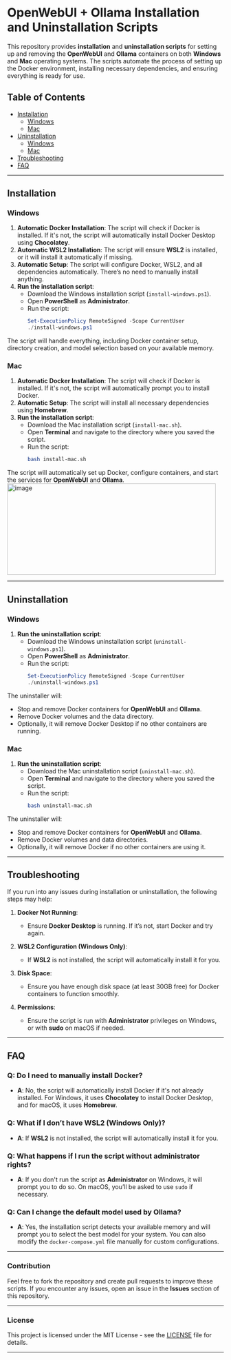 # OpenWebUI + Ollama Installation and Uninstallation Scripts

This repository provides **installation** and **uninstallation scripts** for setting up and removing the **OpenWebUI** and **Ollama** containers on both **Windows** and **Mac** operating systems. The scripts automate the process of setting up the Docker environment, installing necessary dependencies, and ensuring everything is ready for use.

## Table of Contents

- [Installation](#installation)
  - [Windows](#windows)
  - [Mac](#mac)
- [Uninstallation](#uninstallation)
  - [Windows](#windows-1)
  - [Mac](#mac-1)
- [Troubleshooting](#troubleshooting)
- [FAQ](#faq)

---

## Installation

### Windows

1. **Automatic Docker Installation**: The script will check if Docker is installed. If it's not, the script will automatically install Docker Desktop using **Chocolatey**.
2. **Automatic WSL2 Installation**: The script will ensure **WSL2** is installed, or it will install it automatically if missing.
3. **Automatic Setup**: The script will configure Docker, WSL2, and all dependencies automatically. There’s no need to manually install anything.
4. **Run the installation script**:
    - Download the Windows installation script (`install-windows.ps1`).
    - Open **PowerShell** as **Administrator**.
    - Run the script:
      ```powershell
      Set-ExecutionPolicy RemoteSigned -Scope CurrentUser
      ./install-windows.ps1
      ```

The script will handle everything, including Docker container setup, directory creation, and model selection based on your available memory.

### Mac

1. **Automatic Docker Installation**: The script will check if Docker is installed. If it's not, the script will automatically prompt you to install Docker.
2. **Automatic Setup**: The script will install all necessary dependencies using **Homebrew**.
3. **Run the installation script**:
    - Download the Mac installation script (`install-mac.sh`).
    - Open **Terminal** and navigate to the directory where you saved the script.
    - Run the script:
      ```bash
      bash install-mac.sh
      ```

The script will automatically set up Docker, configure containers, and start the services for **OpenWebUI** and **Ollama**.
<img width="485" height="212" alt="image" src="https://github.com/user-attachments/assets/98184fc5-66dc-4660-bd8f-235d308dab26" />

---

## Uninstallation

### Windows

1. **Run the uninstallation script**:
    - Download the Windows uninstallation script (`uninstall-windows.ps1`).
    - Open **PowerShell** as **Administrator**.
    - Run the script:
      ```powershell
      Set-ExecutionPolicy RemoteSigned -Scope CurrentUser
      ./uninstall-windows.ps1
      ```

The uninstaller will:
- Stop and remove Docker containers for **OpenWebUI** and **Ollama**.
- Remove Docker volumes and the data directory.
- Optionally, it will remove Docker Desktop if no other containers are running.

### Mac

1. **Run the uninstallation script**:
    - Download the Mac uninstallation script (`uninstall-mac.sh`).
    - Open **Terminal** and navigate to the directory where you saved the script.
    - Run the script:
      ```bash
      bash uninstall-mac.sh
      ```

The uninstaller will:
- Stop and remove Docker containers for **OpenWebUI** and **Ollama**.
- Remove Docker volumes and data directories.
- Optionally, it will remove Docker if no other containers are using it.

---

## Troubleshooting

If you run into any issues during installation or uninstallation, the following steps may help:

1. **Docker Not Running**:
   - Ensure **Docker Desktop** is running. If it’s not, start Docker and try again.
   
2. **WSL2 Configuration (Windows Only)**:
   - If **WSL2** is not installed, the script will automatically install it for you.
   
3. **Disk Space**:
   - Ensure you have enough disk space (at least 30GB free) for Docker containers to function smoothly.

4. **Permissions**:
   - Ensure the script is run with **Administrator** privileges on Windows, or with **sudo** on macOS if needed.

---

## FAQ

### **Q: Do I need to manually install Docker?**
- **A**: No, the script will automatically install Docker if it's not already installed. For Windows, it uses **Chocolatey** to install Docker Desktop, and for macOS, it uses **Homebrew**.

### **Q: What if I don’t have **WSL2** (Windows Only)?**
- **A**: If **WSL2** is not installed, the script will automatically install it for you.

### **Q: What happens if I run the script without administrator rights?**
- **A**: If you don't run the script as **Administrator** on Windows, it will prompt you to do so. On macOS, you’ll be asked to use `sudo` if necessary.

### **Q: Can I change the default model used by **Ollama**?**
- **A**: Yes, the installation script detects your available memory and will prompt you to select the best model for your system. You can also modify the `docker-compose.yml` file manually for custom configurations.

---

### Contribution

Feel free to fork the repository and create pull requests to improve these scripts. If you encounter any issues, open an issue in the **Issues** section of this repository.

---

### License

This project is licensed under the MIT License - see the [LICENSE](LICENSE) file for details.

---
